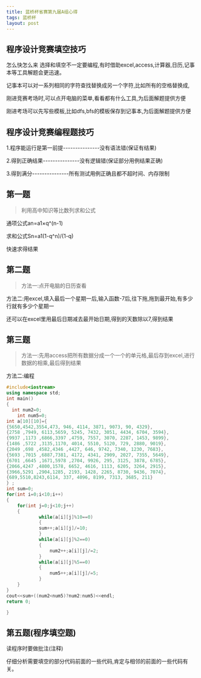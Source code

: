 ```yaml
---
title: 蓝桥杯省赛第九届A组心得
tags: 蓝桥杯
layout: post
---
```


## 程序设计竞赛填空技巧
> 
怎么快怎么来
选择和填空不一定要编程,有时借助excel,access,计算器,日历,记事本等工具解题会更迅速。
>
记事本可以对一系列相同的字符查找替换成另一个字符,比如所有的空格替换成,
> 
刚进竞赛考场时,可以点开电脑的菜单,看看都有什么工具,为后面解题提供方便
>
刚进考场可以先写些模板,比如dfs,bfs的模板保存到记事本,为后面解题提供方便


## 程序设计竞赛编程题技巧
> 
1.程序能运行是第一前提---------------没有语法错(保证有结果)
> 
2.得到正确结果---------------没有逻辑错(保证部分用例结果正确)
>
3.得到满分---------------所有测试用例正确且都不超时间、内存限制

## 第一题
> 利用高中知识等比数列求和公式
>
通项公式an=a1×q^(n-1)
>
求和公式Sn=a1(1-q^n)/(1-q)
>
快速求得结果

## 第二题
> 方法一:点开电脑的日历查看
>
方法二:用excel,填入最后一个星期一后,输入函数-7后,往下拖,拖到最开始,有多少行就有多少个星期一
>
还可以在excel里用最后日期减去最开始日期,得到的天数除以7,得到结果

## 第三题
> 方法一:先用access把所有数据分成一个一个的单元格,最后存到excel,进行数据的相乘,最后得到结果
>
方法二:编程

```cpp
#include<iostream>
using namespace std;
int main()
{
  int num2=0;
    int num5=0;
int a[10][10]={
{5650,4542,3554,473, 946, 4114, 3871, 9073, 90, 4329},
{2758 ,7949, 6113,5659, 5245, 7432, 3051, 4434, 6704, 3594}, 
{9937 ,1173 ,6866,3397 ,4759, 7557, 3070, 2287, 1453, 9899},
{1486 ,5722 ,3135,1170, 4014, 5510, 5120, 729, 2880, 9019},
{2049 ,698 ,4582,4346 ,4427, 646, 9742, 7340, 1230, 7683},
{5693 ,7015 ,6887,7381, 4172, 4341, 2909, 2027, 7355, 5649}, 
{6701 ,6645 ,1671,5978 ,2704, 9926, 295, 3125, 3878, 6785},
{2066,4247 ,4800,1578, 6652, 4616, 1113, 6205, 3264, 2915},
{3966,5291 ,2904,1285, 2193, 1428, 2265, 8730, 9436, 7074},
{689,5510,8243,6114, 337, 4096, 8199, 7313, 3685, 211}
} ;
int sum=0;
for(int i=0;i<10;i++)
{
	for(int j=0;j<10;j++)
	{
			while(a[i][j]%10==0)
			{
			sum++;a[i][j]/=10;
			}
			while(a[i][j]%2==0)
			{
				num2++;a[i][j]/=2;
			}
			while(a[i][j]%5==0)
			{
				num5++;a[i][j]/=5;
			}
	}
}
cout<<sum+((num2<num5)?num2:num5)<<endl;
return 0;

}
```

## 第五题(程序填空题)
>
读程序时要做批注(注释)
>
仔细分析需要填空的部分代码前面的一些代码,肯定与相邻的前面的一些代码有关。



